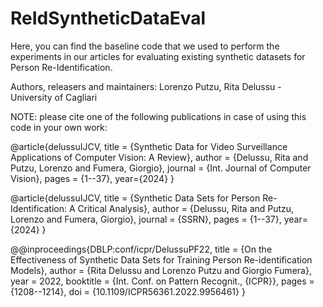 # ReIdSyntheticDataEval

Here, you can find the baseline code that we used to perform the experiments in our articles for evaluating existing synthetic datasets for Person Re-Identification.

Authors, releasers and maintainers: Lorenzo Putzu, Rita Delussu - University of Cagliari

NOTE: please cite one of the following publications in case of using this code in your own work:

@article{delussuIJCV, 
  title = {Synthetic Data for Video Surveillance Applications of Computer Vision: A Review}, 
  author = {Delussu, Rita and Putzu, Lorenzo and Fumera, Giorgio}, 
  journal = {Int. Journal of Computer Vision}, 
  pages = {1--37}, 
  year={2024}
}

@article{delussuIJCV, 
  title = {Synthetic Data Sets for Person Re-Identification: A Critical Analysis}, 
  author = {Delussu, Rita and Putzu, Lorenzo and Fumera, Giorgio}, 
  journal = {SSRN}, 
  pages = {1--37}, 
  year={2024}
}

@@inproceedings{DBLP:conf/icpr/DelussuPF22,
	title        = {On the Effectiveness of Synthetic Data Sets for Training Person Re-identification  Models},
	author       = {Rita Delussu and Lorenzo Putzu and Giorgio Fumera},
	year         = 2022,
	booktitle    = {Int. Conf. on Pattern Recognit., {ICPR}},
	pages        = {1208--1214},
	doi          = {10.1109/ICPR56361.2022.9956461}
}
